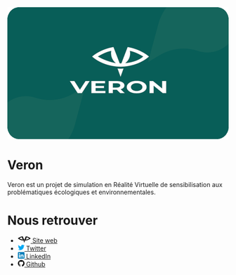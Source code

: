 <img height="300rem" src="veron-banner.png" title="Bannière Veron"/>

# Veron

Veron est un projet de simulation en Réalité Virtuelle de sensibilisation aux problématiques écologiques et environnementales.

# Nous retrouver

- [<img height="15rem" src="veron-logo-noir.png" title="Logo Veron"/> Site web](https://veronvr.vercel.app/)
- [<img height="15rem" src="twitter-logo.png" title="Logo Twitter"/> Twitter](https://twitter.com/VeronExperience)
- [<img height="15rem" src="linkedin-logo.png" title="Logo Linkedin"/> LinkedIn](https://www.linkedin.com/company/veron-experience)
- [<img height="15rem" src="github-logo.png"/> Github](https://github.com/VeronVR)